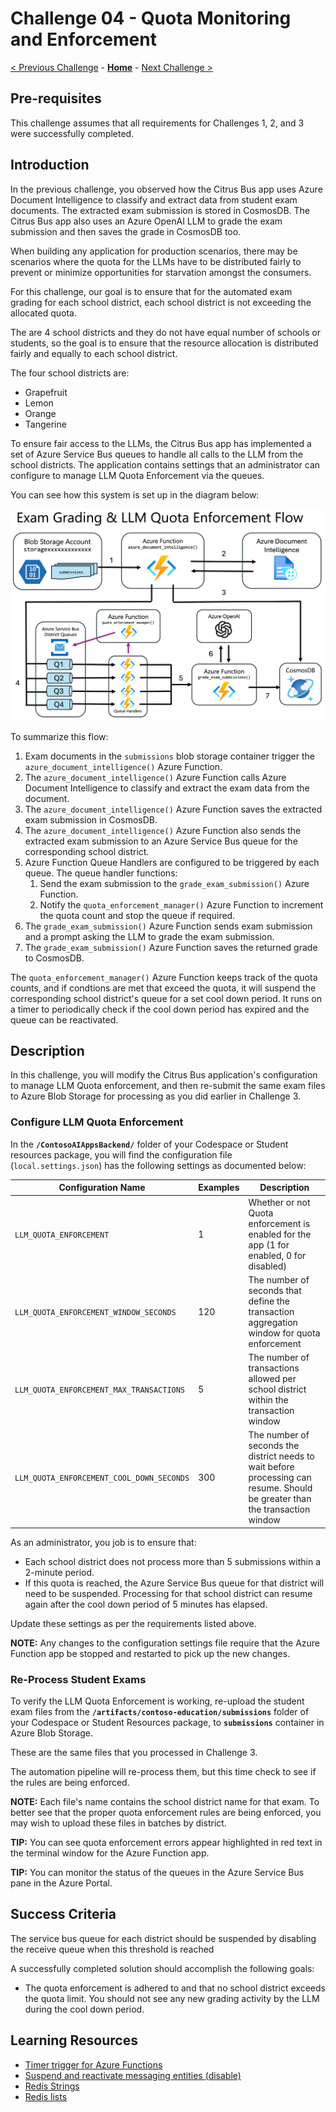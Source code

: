 # Challenge 04 - Quota Monitoring and Enforcement

[< Previous Challenge](./Challenge-03.md) - **[Home](../README.md)** - [Next Challenge >](./Challenge-05.md)

## Pre-requisites

This challenge assumes that all requirements for Challenges 1, 2, and 3 were successfully completed.

## Introduction

In the previous challenge, you observed how the Citrus Bus app uses Azure Document Intelligence to classify and extract data from student exam documents. The extracted exam submission is stored in CosmosDB. The Citrus Bus app also uses an Azure OpenAI LLM to grade the exam submission and then saves the grade in CosmosDB too.

When building any application for production scenarios, there may be scenarios where the quota for the LLMs have to be distributed fairly to prevent or minimize opportunities for starvation amongst the consumers.

For this challenge, our goal is to ensure that for the automated exam grading for each school district, each school district is not exceeding the allocated quota.

The are 4 school districts and they do not have equal number of schools or students, so the goal is to ensure that the resource allocation is distributed fairly and equally to each school district.

The four school districts are:
- Grapefruit
- Lemon
- Orange
- Tangerine

To ensure fair access to the LLMs, the Citrus Bus app has implemented a set of Azure Service Bus queues to handle all calls to the LLM from the school districts. The application contains settings that an administrator can configure to manage LLM Quota Enforcement via the queues.  
 
You can see how this system is set up in the diagram below:

![Exam grading & LLM Quota Enforcement Flow](../images/c4-exam-grading-flow.png)

To summarize this flow:

1. Exam documents in the `submissions` blob storage container trigger the `azure_document_intelligence()` Azure Function.
1. The `azure_document_intelligence()` Azure Function calls Azure Document Intelligence to classify and extract the exam data from the document.
1. The `azure_document_intelligence()` Azure Function saves the extracted exam submission in CosmosDB.
1. The `azure_document_intelligence()` Azure Function also sends the extracted exam submission to an Azure Service Bus queue for the corresponding school district.
1. Azure Function Queue Handlers are configured to be triggered by each queue. The queue handler functions:
   1. Send the exam submission to the `grade_exam_submission()` Azure Function.
   2. Notify the `quota_enforcement_manager()` Azure Function to increment the quota count and stop the queue if required.
1. The `grade_exam_submission()` Azure Function sends exam submission and a prompt asking the LLM to grade the exam submission.
1. The `grade_exam_submission()` Azure Function saves the returned grade to CosmosDB.

The `quota_enforcement_manager()` Azure Function keeps track of the quota counts, and if condtions are met that exceed the quota, it will suspend the corresponding school district's queue for a set cool down period.  It runs on a timer to periodically check if the cool down period has expired and the queue can be reactivated.

## Description

In this challenge, you will modify the Citrus Bus application's configuration to manage LLM Quota enforcement, and then re-submit the same exam files to Azure Blob Storage for processing as you did earlier in Challenge 3.

### Configure LLM Quota Enforcement

In the **`/ContosoAIAppsBackend/`** folder of your Codespace or Student resources package, you will find the configuration file (`local.settings.json`) has the following settings as documented below:

| Configuration Name | Examples| Description|
|--------------|-----------|------------|
| `LLM_QUOTA_ENFORCEMENT` | 1     | Whether or not Quota enforcement is enabled for the app (1 for enabled, 0 for disabled)        |
| `LLM_QUOTA_ENFORCEMENT_WINDOW_SECONDS`      | 120  | The number of seconds that define the transaction aggregation window for quota enforcement       |
| `LLM_QUOTA_ENFORCEMENT_MAX_TRANSACTIONS`      | 5  | The number of transactions allowed per school district within the transaction window       |
| `LLM_QUOTA_ENFORCEMENT_COOL_DOWN_SECONDS`      | 300  | The number of seconds the district needs to wait before processing can resume. Should be greater than the transaction window       |

As an administrator, you job is to ensure that:
- Each school district does not process more than 5 submissions within a 2-minute period. 
- If this quota is reached, the Azure Service Bus queue for that district will need to be suspended. Processing for that school district can resume again after the cool down period of 5 minutes has elapsed.

Update these settings as per the requirements listed above.

**NOTE:** Any changes to the configuration settings file require that the Azure Function app be stopped and restarted to pick up the new changes.

### Re-Process Student Exams

To verify the LLM Quota Enforcement is working, re-upload the student exam files from the **`/artifacts/contoso-education/submissions`** folder of your Codespace or Student Resources package, to **`submissions`** container in Azure Blob Storage.

These are the same files that you processed in Challenge 3.

The automation pipeline will re-process them, but this time check to see if the rules are being enforced.

**NOTE:** Each file's name contains the school district name for that exam. To better see that the proper quota enforcement rules are being enforced, you may wish to upload these files in batches by district.

**TIP:** You can see quota enforcement errors appear highlighted in red text in the terminal window for the Azure Function app.

**TIP:** You can monitor the status of the queues in the Azure Service Bus pane in the Azure Portal.

## Success Criteria

The service bus queue for each district should be suspended by disabling the receive queue when this threshold is reached

A successfully completed solution should accomplish the following goals:

- The quota enforcement is adhered to and that no school district exceeds the quota limit. You should not see any new grading activity by the LLM during the cool down period.



## Learning Resources

- [Timer trigger for Azure Functions](https://learn.microsoft.com/en-us/azure/azure-functions/functions-bindings-timer)
- [Suspend and reactivate messaging entities (disable)](https://learn.microsoft.com/en-us/azure/service-bus-messaging/entity-suspend#suspension-states)
- [Redis Strings](https://redis.io/docs/data-types/strings/)
- [Redis lists](https://redis.io/docs/data-types/lists/)
